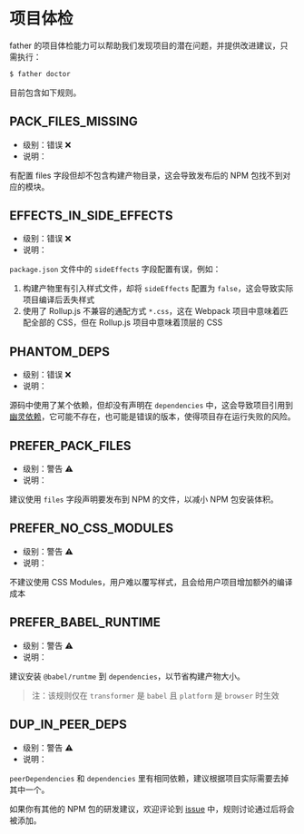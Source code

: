 # 项目体检

father 的项目体检能力可以帮助我们发现项目的潜在问题，并提供改进建议，只需执行：

```bash
$ father doctor
```

目前包含如下规则。

## PACK_FILES_MISSING

- 级别：错误 ❌
- 说明：

有配置 files 字段但却不包含构建产物目录，这会导致发布后的 NPM 包找不到对应的模块。

## EFFECTS_IN_SIDE_EFFECTS

- 级别：错误 ❌
- 说明：

`package.json` 文件中的 `sideEffects` 字段配置有误，例如：

1. 构建产物里有引入样式文件，却将 `sideEffects` 配置为 `false`，这会导致实际项目编译后丢失样式
2. 使用了 Rollup.js 不兼容的通配方式 `*.css`，这在 Webpack 项目中意味着匹配全部的 CSS，但在 Rollup.js 项目中意味着顶层的 CSS

## PHANTOM_DEPS

- 级别：错误 ❌
- 说明：

源码中使用了某个依赖，但却没有声明在 `dependencies` 中，这会导致项目引用到[幽灵依赖](https://rushjs.io/pages/advanced/phantom_deps/)，它可能不存在，也可能是错误的版本，使得项目存在运行失败的风险。

## PREFER_PACK_FILES

- 级别：警告 ⚠️
- 说明：

建议使用 `files` 字段声明要发布到 NPM 的文件，以减小 NPM 包安装体积。

## PREFER_NO_CSS_MODULES

- 级别：警告 ⚠️
- 说明：

不建议使用 CSS Modules，用户难以覆写样式，且会给用户项目增加额外的编译成本

## PREFER_BABEL_RUNTIME

- 级别：警告 ⚠️
- 说明：

建议安装 `@babel/runtme` 到 `dependencies`，以节省构建产物大小。

> 注：该规则仅在 `transformer` 是 `babel` 且 `platform` 是 `browser` 时生效

## DUP_IN_PEER_DEPS

- 级别：警告 ⚠️
- 说明：

`peerDependencies` 和 `dependencies` 里有相同依赖，建议根据项目实际需要去掉其中一个。

如果你有其他的 NPM 包的研发建议，欢迎评论到 [issue](https://github.com/umijs/father-next/issues/36) 中，规则讨论通过后将会被添加。
